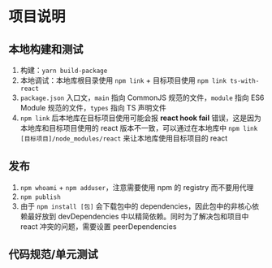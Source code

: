 <!--
 * @Author: KokoTa
 * @Date: 2021-04-21 16:29:12
 * @LastEditTime: 2021-05-18 16:33:46
 * @LastEditors: KokoTa
 * @Description: 
 * @FilePath: /ts-with-react/README.md
-->

# 项目说明

## 本地构建和测试

1. 构建：`yarn build-package`
2. 本地调试：本地库根目录使用 `npm link` + 目标项目使用 `npm link ts-with-react`
3. `package.json` 入口文，`main` 指向 CommonJS 规范的文件，`module` 指向 ES6 Module 规范的文件，`types` 指向 TS 声明文件
4. `npm link` 后本地库在目标项目使用可能会报 **react hook fail** 错误，这是因为本地库和目标项目使用的 react 版本不一致，可以通过在本地库中 `npm link [目标项目]/node_modules/react` 来让本地库使用目标项目的 react

## 发布

1. `npm whoami` + `npm adduser`，注意需要使用 npm 的 registry 而不要用代理
2. `npm publish`
3. 由于 `npm install [包]` 会下载包中的 dependencies，因此包中的非核心依赖最好放到 devDependencies 中以精简依赖。同时为了解决包和项目中 react 冲突的问题，需要设置 peerDependencies

## 代码规范/单元测试

